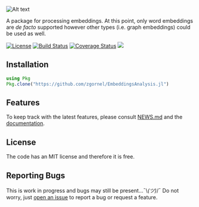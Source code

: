 ![Alt text](https://github.com/zgornel/EmbeddingsAnalysis.jl/blob/master/docs/src/assets/logo.png)

A package for processing embeddings. At this point, only word embeddings are _de facto_ supported however other types (i.e. graph embeddings) could be used as well.

[![License](http://img.shields.io/badge/license-MIT-brightgreen.svg?style=flat)](LICENSE.md)
[![Build Status](https://travis-ci.org/zgornel/EmbeddingsAnalysis.jl.svg?branch=master)](https://travis-ci.org/zgornel/EmbeddingsAnalysis.jl)
[![Coverage Status](https://coveralls.io/repos/github/zgornel/EmbeddingsAnalysis.jl/badge.svg?branch=master)](https://coveralls.io/github/zgornel/EmbeddingsAnalysis.jl?branch=master)
[![](https://img.shields.io/badge/docs-dev-blue.svg)](https://zgornel.github.io/EmbeddingsAnalysis.jl/dev)


## Installation
```julia
using Pkg
Pkg.clone("https://github.com/zgornel/EmbeddingsAnalysis.jl")
```


## Features
To keep track with the latest features, please consult [NEWS.md](https://github.com/zgornel/EmbeddingsAnalysis.jl/blob/master/NEWS.md) and the [documentation](https://zgornel.github.io/EmbeddingsAnalysis.jl/dev).


## License

The code has an MIT license and therefore it is free.


## Reporting Bugs

This is work in progress and bugs may still be present...¯\\_(ツ)_/¯ Do not worry, just [open an issue](https://github.com/zgornel/EmbeddingsAnalysis.jl/issues/new) to report a bug or request a feature.
